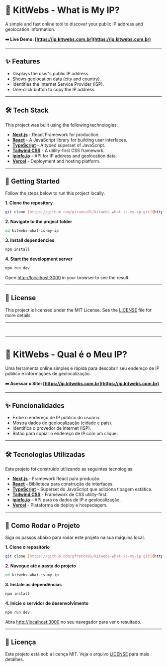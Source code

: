 # 🚀 KitWebs - What is My IP?

A simple and fast online tool to discover your public IP address and geolocation information.

**➡️ Live Demo: [https://ip.kitwebs.com.br](https://ip.kitwebs.com.br)**

---

## ✨ Features

- Displays the user's public IP address.
- Shows geolocation data (city and country).
- Identifies the Internet Service Provider (ISP).
- One-click button to copy the IP address.

---

## 🛠️ Tech Stack

This project was built using the following technologies:

- **[Next.js](https://nextjs.org/)** - React Framework for production.
- **[React](https://reactjs.org/)** - A JavaScript library for building user interfaces.
- **[TypeScript](https://www.typescriptlang.org/)** - A typed superset of JavaScript.
- **[Tailwind CSS](https://tailwindcss.com/)** - A utility-first CSS framework.
- **[ipinfo.io](https://ipinfo.io/)** - API for IP address and geolocation data.
- **[Vercel](https://vercel.com/)** - Deployment and hosting platform.

---

## 🚀 Getting Started

Follow the steps below to run this project locally.

**1. Clone the repository**

```bash
git clone [https://github.com/gfranca91/kitwebs-what-is-my-ip.git](https://github.com/gfranca91/kitwebs-what-is-my-ip.git)
```

**2. Navigate to the project folder**

```bash
cd kitwebs-what-is-my-ip
```

**3. Install dependencies**

```bash
npm install
```

**4. Start the development server**

```bash
npm run dev
```

Open [http://localhost:3000](http://localhost:3000) in your browser to see the result.

---

## 📄 License

This project is licensed under the MIT License. See the [LICENSE](LICENSE) file for more details.

---

<br>

---

# 🚀 KitWebs - Qual é o Meu IP?

Uma ferramenta online simples e rápida para descobrir seu endereço de IP público e informações de geolocalização.

**➡️ Acessar o Site: [https://ip.kitwebs.com.br](https://ip.kitwebs.com.br)**

---

## ✨ Funcionalidades

- Exibe o endereço de IP público do usuário.
- Mostra dados de geolocalização (cidade e país).
- Identifica o provedor de internet (ISP).
- Botão para copiar o endereço de IP com um clique.

---

## 🛠️ Tecnologias Utilizadas

Este projeto foi construído utilizando as seguintes tecnologias:

- **[Next.js](https://nextjs.org/)** - Framework React para produção.
- **[React](https://reactjs.org/)** - Biblioteca para construção de interfaces.
- **[TypeScript](https://www.typescriptlang.org/)** - Superset do JavaScript que adiciona tipagem estática.
- **[Tailwind CSS](https://tailwindcss.com/)** - Framework de CSS utility-first.
- **[ipinfo.io](https://ipinfo.io/)** - API para os dados de IP e geolocalização.
- **[Vercel](https://vercel.com/)** - Plataforma de deploy e hospedagem.

---

## 🚀 Como Rodar o Projeto

Siga os passos abaixo para rodar este projeto na sua máquina local.

**1. Clone o repositório**

```bash
git clone [https://github.com/gfranca91/kitwebs-what-is-my-ip.git](https://github.com/gfranca91/kitwebs-what-is-my-ip.git)
```

**2. Navegue até a pasta do projeto**

```bash
cd kitwebs-what-is-my-ip
```

**3. Instale as dependências**

```bash
npm install
```

**4. Inicie o servidor de desenvolvimento**

```bash
npm run dev
```

Abra [http://localhost:3000](http://localhost:3000) no seu navegador para ver o resultado.

---

## 📄 Licença

Este projeto está sob a licença MIT. Veja o arquivo [LICENSE](LICENSE) para mais detalhes.

